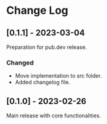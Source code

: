 # Change Log

## [0.1.1] - 2023-03-04

Preparation for pub.dev release.

### Changed
- Move implementation to src folder.
- Added changelog file.

## [0.1.0] - 2023-02-26

Main release with core functionalities.